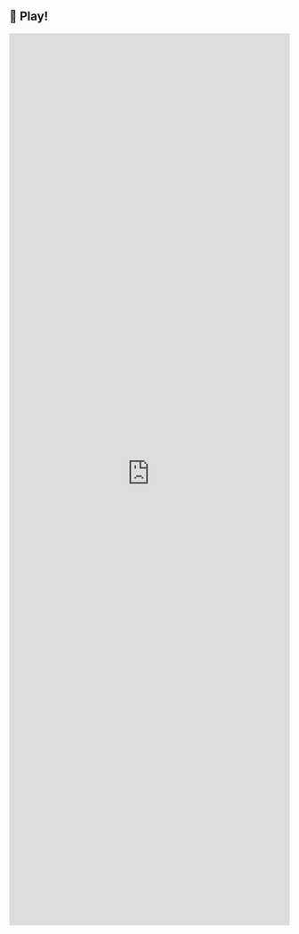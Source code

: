 🏀 Play!
---

<p><iframe src="https://lightcodepedia1.streamlit.app/" width="100%" height="1600" loading="lazy" allowfullscreen="allowfullscreen" style="border:none;"></iframe></p>
